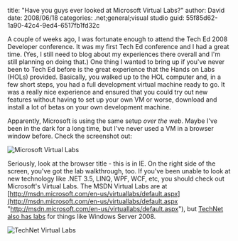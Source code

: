 
title: "Have you guys ever looked at Microsoft Virtual Labs?"
author: David
date: 2008/06/18
categories: .net;general;visual studio
guid: 55f85d62-1a90-42c4-9ed4-6517fb1fd32c

A couple of weeks ago, I was fortunate enough to attend the Tech Ed 2008 Developer conference. It was my first Tech Ed conference and I had a great time. (Yes, I still need to blog about my experiences there overall and I'm still planning on doing that.) One thing I wanted to bring up if you've never been to Tech Ed before is the great experience that the Hands on Labs (HOLs) provided. Basically, you walked up to the HOL computer and, in a few short steps, you had a full development virtual machine ready to go. It was a really nice experience and ensured that you could try out new features without having to set up your own VM or worse, download and install a lot of betas on your own development machine. 

Apparently, Microsoft is using the same setup *over the web*. Maybe I've been in the dark for a long time, but I've never used a VM in a browser window before. Check the screenshot out: 

![Microsoft Virtual Labs](http://www.mohundro.com/blog/content/binary/WindowsLiveWriter/HaveyouguyseverlookedatMicrosoftVirtualL_70DA/image_4.png)

Seriously, look at the browser title - this is in IE. On the right side of the screen, you've got the lab walkthrough, too. If you've been unable to look at new technology like .NET 3.5, LINQ, WPF, WCF, etc, you should check out Microsoft's Virtual Labs. The MSDN Virtual Labs are at [http://msdn.microsoft.com/en-us/virtuallabs/default.aspx](http://msdn.microsoft.com/en-us/virtuallabs/default.aspx "http://msdn.microsoft.com/en-us/virtuallabs/default.aspx"), but [TechNet also has labs](http://technet.microsoft.com/en-us/bb467605.aspx) for things like Windows Server 2008. 
 
![TechNet Virtual Labs](http://www.mohundro.com/blog/content/binary/WindowsLiveWriter/HaveyouguyseverlookedatMicrosoftVirtualL_70DA/image_8.png)

